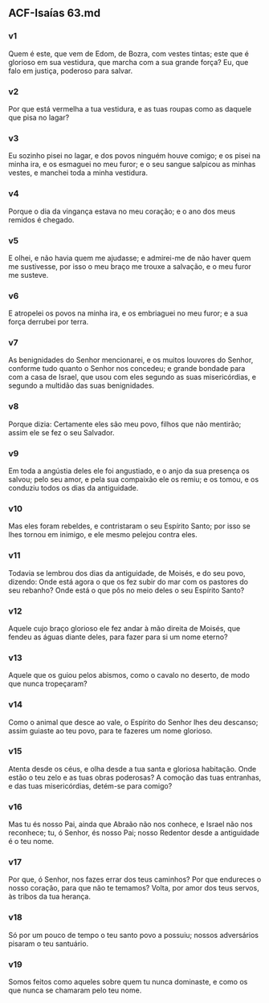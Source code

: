 ## ACF-Isaías 63.md
### v1
 Quem é este, que vem de Edom, de Bozra, com vestes tintas; este que é glorioso em sua vestidura, que marcha com a sua grande força? Eu, que falo em justiça, poderoso para salvar.
### v2
 Por que está vermelha a tua vestidura, e as tuas roupas como as daquele que pisa no lagar?
### v3
 Eu sozinho pisei no lagar, e dos povos ninguém houve comigo; e os pisei na minha ira, e os esmaguei no meu furor; e o seu sangue salpicou as minhas vestes, e manchei toda a minha vestidura.
### v4
 Porque o dia da vingança estava no meu coração; e o ano dos meus remidos é chegado.
### v5
 E olhei, e não havia quem me ajudasse; e admirei-me de não haver quem me sustivesse, por isso o meu braço me trouxe a salvação, e o meu furor me susteve.
### v6
 E atropelei os povos na minha ira, e os embriaguei no meu furor; e a sua força derrubei por terra.
### v7
 As benignidades do Senhor mencionarei, e os muitos louvores do Senhor, conforme tudo quanto o Senhor nos concedeu; e grande bondade para com a casa de Israel, que usou com eles segundo as suas misericórdias, e segundo a multidão das suas benignidades.
### v8
 Porque dizia: Certamente eles são meu povo, filhos que não mentirão; assim ele se fez o seu Salvador.
### v9
 Em toda a angústia deles ele foi angustiado, e o anjo da sua presença os salvou; pelo seu amor, e pela sua compaixão ele os remiu; e os tomou, e os conduziu todos os dias da antiguidade.
### v10
 Mas eles foram rebeldes, e contristaram o seu Espírito Santo; por isso se lhes tornou em inimigo, e ele mesmo pelejou contra eles.
### v11
 Todavia se lembrou dos dias da antiguidade, de Moisés, e do seu povo, dizendo: Onde está agora o que os fez subir do mar com os pastores do seu rebanho? Onde está o que pôs no meio deles o seu Espírito Santo?
### v12
 Aquele cujo braço glorioso ele fez andar à mão direita de Moisés, que fendeu as águas diante deles, para fazer para si um nome eterno?
### v13
 Aquele que os guiou pelos abismos, como o cavalo no deserto, de modo que nunca tropeçaram?
### v14
 Como o animal que desce ao vale, o Espírito do Senhor lhes deu descanso; assim guiaste ao teu povo, para te fazeres um nome glorioso.
### v15
 Atenta desde os céus, e olha desde a tua santa e gloriosa habitação. Onde estão o teu zelo e as tuas obras poderosas? A comoção das tuas entranhas, e das tuas misericórdias, detém-se para comigo?
### v16
 Mas tu és nosso Pai, ainda que Abraão não nos conhece, e Israel não nos reconhece; tu, ó Senhor, és nosso Pai; nosso Redentor desde a antiguidade é o teu nome.
### v17
 Por que, ó Senhor, nos fazes errar dos teus caminhos? Por que endureces o nosso coração, para que não te temamos? Volta, por amor dos teus servos, às tribos da tua herança.
### v18
 Só por um pouco de tempo o teu santo povo a possuiu; nossos adversários pisaram o teu santuário.
### v19
 Somos feitos como aqueles sobre quem tu nunca dominaste, e como os que nunca se chamaram pelo teu nome.
